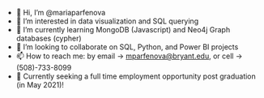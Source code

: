 - 👋 Hi, I’m @mariaparfenova
- 👀 I’m interested in data visualization and SQL querying
- 🌱 I’m currently learning MongoDB (Javascript) and Neo4j Graph databases (cypher)
- 💞️ I’m looking to collaborate on SQL, Python, and Power BI projects
- 📫 How to reach me: by email -> mparfenova@bryant.edu, or cell -> (508)-733-8099
- 📲 Currently seeking a full time employment opportunity post graduation (in May 2021)!

<!---
mariaparfenova/mariaparfenova is a ✨ special ✨ repository because its `README.md` (this file) appears on your GitHub profile.
You can click the Preview link to take a look at your changes.
--->
